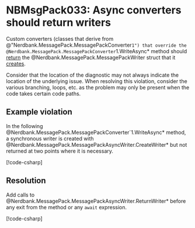 # NBMsgPack033: Async converters should return writers

Custom converters (classes that derive from @"Nerdbank.MessagePack.MessagePackConverter`1") that override the @Nerdbank.MessagePack.MessagePackConverter`1.WriteAsync* method should [return](xref:Nerdbank.MessagePack.MessagePackAsyncWriter.ReturnWriter*) the @Nerdbank.MessagePack.MessagePackWriter struct that it [creates](xref:Nerdbank.MessagePack.MessagePackAsyncWriter.CreateWriter*).

Consider that the location of the diagnostic may not always indicate the location of the underlying issue.
When resolving this violation, consider the various branching, loops, etc. as the problem may only be present when the code takes certain code paths.

## Example violation

In the following @Nerdbank.MessagePack.MessagePackConverter`1.WriteAsync* method, a synchronous writer is created with @Nerdbank.MessagePack.MessagePackAsyncWriter.CreateWriter* but not returned at two points where it is necessary.

[!code-csharp[](../../samples/AnalyzerDocs/NBMsgPack033.cs#Defective)]

## Resolution

Add calls to @Nerdbank.MessagePack.MessagePackAsyncWriter.ReturnWriter* before any exit from the method or any `await` expression.

[!code-csharp[](../../samples/AnalyzerDocs/NBMsgPack033.cs#Fix)]

